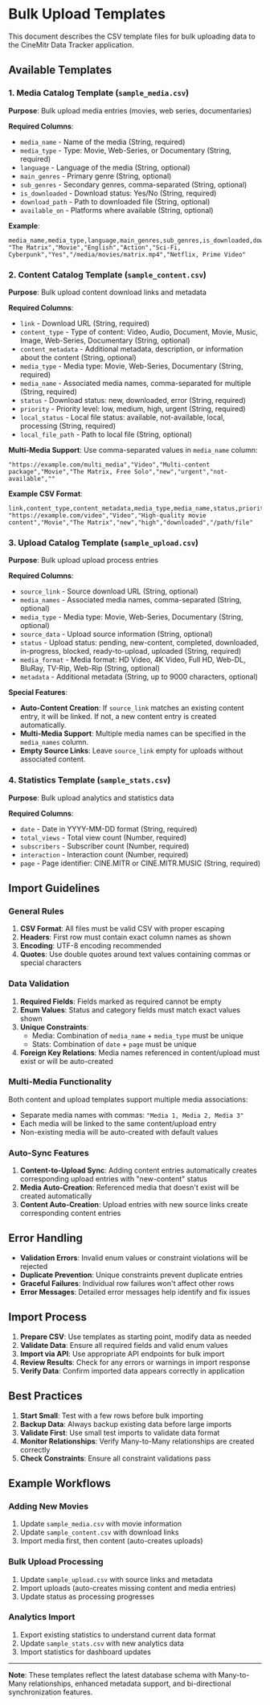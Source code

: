 # Bulk Upload Templates

This document describes the CSV template files for bulk uploading data to the CineMitr Data Tracker application.

## Available Templates

### 1. Media Catalog Template (`sample_media.csv`)

**Purpose**: Bulk upload media entries (movies, web series, documentaries)

**Required Columns**:
- `media_name` - Name of the media (String, required)
- `media_type` - Type: Movie, Web-Series, or Documentary (String, required)
- `language` - Language of the media (String, optional)
- `main_genres` - Primary genre (String, optional)
- `sub_genres` - Secondary genres, comma-separated (String, optional)
- `is_downloaded` - Download status: Yes/No (String, required)
- `download_path` - Path to downloaded file (String, optional)
- `available_on` - Platforms where available (String, optional)

**Example**:
```csv
media_name,media_type,language,main_genres,sub_genres,is_downloaded,download_path,available_on
"The Matrix","Movie","English","Action","Sci-Fi, Cyberpunk","Yes","/media/movies/matrix.mp4","Netflix, Prime Video"
```

### 2. Content Catalog Template (`sample_content.csv`)

**Purpose**: Bulk upload content download links and metadata

**Required Columns**:
- `link` - Download URL (String, required)
- `content_type` - Type of content: Video, Audio, Document, Movie, Music, Image, Web-Series, Documentary (String, optional)
- `content_metadata` - Additional metadata, description, or information about the content (String, optional)
- `media_type` - Media type: Movie, Web-Series, Documentary (String, required)
- `media_name` - Associated media names, comma-separated for multiple (String, required)
- `status` - Download status: new, downloaded, error (String, required)
- `priority` - Priority level: low, medium, high, urgent (String, required)
- `local_status` - Local file status: available, not-available, local, processing (String, required)
- `local_file_path` - Path to local file (String, optional)

**Multi-Media Support**: Use comma-separated values in `media_name` column:
```csv
"https://example.com/multi_media","Video","Multi-content package","Movie","The Matrix, Free Solo","new","urgent","not-available",""
```

**Example CSV Format**:
```csv
link,content_type,content_metadata,media_type,media_name,status,priority,local_status,local_file_path
"https://example.com/video","Video","High-quality movie content","Movie","The Matrix","new","high","downloaded","/path/file"
```

### 3. Upload Catalog Template (`sample_upload.csv`)

**Purpose**: Bulk upload upload process entries

**Required Columns**:
- `source_link` - Source download URL (String, optional)
- `media_names` - Associated media names, comma-separated (String, optional)
- `media_type` - Media type: Movie, Web-Series, Documentary (String, optional)
- `source_data` - Upload source information (String, optional)
- `status` - Upload status: pending, new-content, completed, downloaded, in-progress, blocked, ready-to-upload, uploaded (String, required)
- `media_format` - Media format: HD Video, 4K Video, Full HD, Web-DL, BluRay, TV-Rip, Web-Rip (String, optional)
- `metadata` - Additional metadata (String, up to 9000 characters, optional)

**Special Features**:
- **Auto-Content Creation**: If `source_link` matches an existing content entry, it will be linked. If not, a new content entry is created automatically.
- **Multi-Media Support**: Multiple media names can be specified in the `media_names` column.
- **Empty Source Links**: Leave `source_link` empty for uploads without associated content.

### 4. Statistics Template (`sample_stats.csv`)

**Purpose**: Bulk upload analytics and statistics data

**Required Columns**:
- `date` - Date in YYYY-MM-DD format (String, required)
- `total_views` - Total view count (Number, required)
- `subscribers` - Subscriber count (Number, required)
- `interaction` - Interaction count (Number, required)  
- `page` - Page identifier: CINE.MITR or CINE.MITR.MUSIC (String, required)

## Import Guidelines

### General Rules

1. **CSV Format**: All files must be valid CSV with proper escaping
2. **Headers**: First row must contain exact column names as shown
3. **Encoding**: UTF-8 encoding recommended
4. **Quotes**: Use double quotes around text values containing commas or special characters

### Data Validation

1. **Required Fields**: Fields marked as required cannot be empty
2. **Enum Values**: Status and category fields must match exact values shown
3. **Unique Constraints**: 
   - Media: Combination of `media_name` + `media_type` must be unique
   - Stats: Combination of `date` + `page` must be unique
4. **Foreign Key Relations**: Media names referenced in content/upload must exist or will be auto-created

### Multi-Media Functionality

Both content and upload templates support multiple media associations:
- Separate media names with commas: `"Media 1, Media 2, Media 3"`
- Each media will be linked to the same content/upload entry
- Non-existing media will be auto-created with default values

### Auto-Sync Features

1. **Content-to-Upload Sync**: Adding content entries automatically creates corresponding upload entries with "new-content" status
2. **Media Auto-Creation**: Referenced media that doesn't exist will be created automatically
3. **Content Auto-Creation**: Upload entries with new source links create corresponding content entries

## Error Handling

- **Validation Errors**: Invalid enum values or constraint violations will be rejected
- **Duplicate Prevention**: Unique constraints prevent duplicate entries
- **Graceful Failures**: Individual row failures won't affect other rows
- **Error Messages**: Detailed error messages help identify and fix issues

## Import Process

1. **Prepare CSV**: Use templates as starting point, modify data as needed
2. **Validate Data**: Ensure all required fields and valid enum values
3. **Import via API**: Use appropriate API endpoints for bulk import
4. **Review Results**: Check for any errors or warnings in import response
5. **Verify Data**: Confirm imported data appears correctly in application

## Best Practices

1. **Start Small**: Test with a few rows before bulk importing
2. **Backup Data**: Always backup existing data before large imports
3. **Validate First**: Use small test imports to validate data format
4. **Monitor Relationships**: Verify Many-to-Many relationships are created correctly
5. **Check Constraints**: Ensure all constraint validations pass

## Example Workflows

### Adding New Movies
1. Update `sample_media.csv` with movie information
2. Update `sample_content.csv` with download links
3. Import media first, then content (auto-creates uploads)

### Bulk Upload Processing
1. Update `sample_upload.csv` with source links and metadata
2. Import uploads (auto-creates missing content and media entries)
3. Update status as processing progresses

### Analytics Import
1. Export existing statistics to understand current data format
2. Update `sample_stats.csv` with new analytics data
3. Import statistics for dashboard updates

---

**Note**: These templates reflect the latest database schema with Many-to-Many relationships, enhanced metadata support, and bi-directional synchronization features.